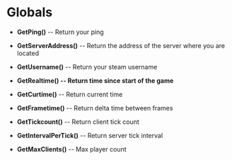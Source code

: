 # Globals
* **GetPing()** -- Return your ping

* **GetServerAddress()** -- Return the address of the server where you are located

* **GetUsername()** -- Return your steam username

* **GetRealtime() -- Return time since start of the game**

* **GetCurtime()** -- Return current time

* **GetFrametime()** -- Return delta time between frames

* **GetTickcount()** -- Return client tick count

* **GetIntervalPerTick()** -- Return server tick interval

* **GetMaxClients()** -- Max player count

